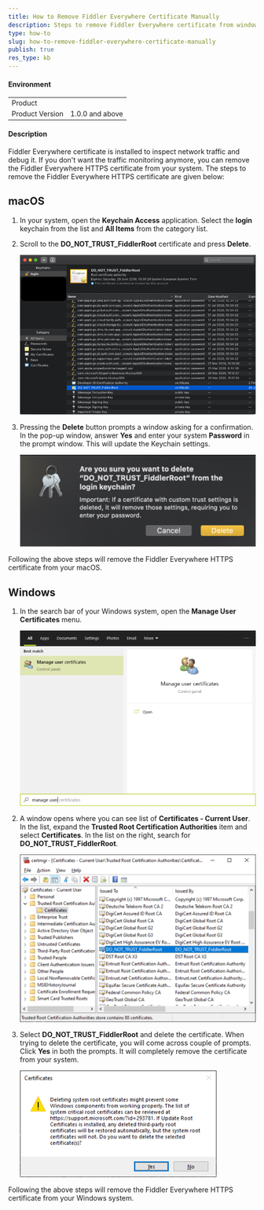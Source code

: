 ```yaml
---
title: How to Remove Fiddler Everywhere Certificate Manually
description: Steps to remove Fiddler Everywhere certificate from windows and macOS manually
type: how-to
slug: how-to-remove-fiddler-everywhere-certificate-manually
publish: true
res_type: kb
---
```


#### Environment

|   |   |
|---|---|
| Product   |
| Product Version | 1.0.0 and above  |

#### Description

Fiddler Everywhere certificate is installed to inspect network traffic and debug it. If you don't want the traffic monitoring anymore, you can remove the Fiddler Everywhere HTTPS certificate from your system. The steps to remove the Fiddler Everywhere HTTPS certificate are given below: 

## macOS 

1. In your system, open the **Keychain Access** application. Select the **login** keychain from the list and **All Items** from the category list. 

2. Scroll to the **DO_NOT_TRUST_FiddlerRoot** certificate and press **Delete**.

    ![macOS 1st and 2nd Step](../images/kb/remove-manually/keychain-access-login-and-do-not-trust-fiddlerroot-delete.png)

3. Pressing the **Delete** button prompts a window asking for a confirmation. In the pop-up window, answer **Yes** and enter your system **Password** in the prompt window. This will update the Keychain settings. 

    ![macOS 3rd Step to delete Fiddler Everywhere Certificate](../images/kb/remove-manually/select-yes-to-delete-fiddler-everywhere-certificate-from-macos.png)

Following the above steps will remove the Fiddler Everywhere HTTPS certificate from your macOS. 

## Windows 

1. In the search bar of your Windows system, open the **Manage User Certificates** menu.

    ![Manage User Certificates](../images/kb/remove-manually/manage-user-certificate-using-start-menu.png)

2. A window opens where you can see list of **Certificates - Current User**. In the list, expand the **Trusted Root Certification Authorities** item and select **Certificates**. In the list on the right, search for **DO_NOT_TRUST_FiddlerRoot**.

    ![Certificates - Current User](../images/kb/remove-manually/certificates-current-user-trusted-root-certification.png)

3. Select **DO_NOT_TRUST_FiddlerRoot** and delete the certificate. When trying to delete the certificate, you will come across couple of prompts. Click **Yes** in both the prompts. It will completely remove the certificate from your system. 

    ![Delete Fiddler Everywhere](../images/kb/remove-manually/select-do-not-trust-fiddlerroot-and-press-yes.png)

Following the above steps will remove the Fiddler Everywhere HTTPS certificate from your Windows system. 